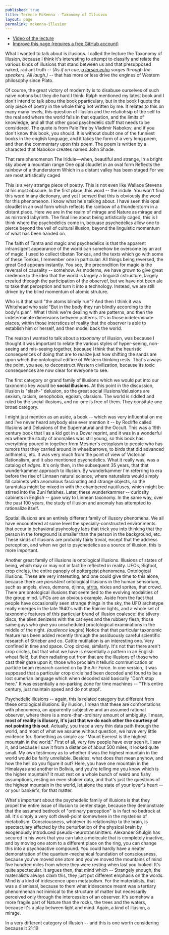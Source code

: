```yaml
---
published: true
title: Terence McKenna - Taxonomy of Illusion
layout: page
permalink: mckenna-illusion
---
```

* [Video of the lecture](https://www.youtube.com/watch?v=_PuyoHH4c70#t=58s)
* [Improve this page (requires a free GitHub account)](https://github.com/erdence/erdence.github.io/edit/master/_posts/2015-09-30-mckenna-illusion.markdown)

What I wanted to talk about is illusions. I called the lecture the Taxonomy of Illusion, because I think it's interesting to attempt to classify and relate the various kinds of illusions that stand between us and that presupposed naked, radiant truth -- *(As if on cue, [a larsen echo](https://youtu.be/_PuyoHH4c70?t=1m50s) surges through the speakers. All laugh.)* -- that has more or less drive the engines of Western philosophy since Plato.

Of course, the great victory of modernity is to disabuse ourselves of such naive notions but they die hard I think. Ralph mentioned my latest book and I don't intend to talk abou tthe book pparticulary, but in the book I quote the only piece of poetry in the whole thing not written by me. It relates to this on many many levels, this question of illusion and the relatiohsip of the self to the real and where the world falls in that equation, and the limits of knowledge, and all that other good psychedelic stuff that needs to be considered. The quote is from Pale Fire by Vladimir Nabokov, and if you don't know this book, you should. It is without doubt one of the funniest books in the english language, and it takes the form of a very long poem, and then the commentary upon this poem. The poem is written by a characted that Nabokov creates named John Shade.

That rare phenomenon
The iridule—when, beautiful and strange,
In a bright sky above a mountain range
One opal cloudlet in an oval form
Reflects the rainbow of a thunderstorm
Which in a distant valley has been staged
For we are most artistically caged

This is a very strange piece of poetry. This is not even like Wallace Stevens at his most obscure. In the first place, this word -- the iridule. You won't find this word in any dictionary, and yet I sensed that this is obviously the word for this phenomenon. I know what he's talking about. I have seen this opal cloudlet in an oval form which reflects the rainbow of a thunderstorm in a distant place. Here we are in the realm of mirage and Nature as mirage and as mirrored labyrinth. The final line about being artistically caged, this is I think where the psychedelics come in, becuase psychedelics allow one to pierce beyond the veil of cultural illusion, beyond the linguistic momentum of what has been handed on.

The faith of Tantra and magic and psychedelics is that the apparent intransigent appearance of the world can somehow be overcome by an act of magic. I used to collect tibetan Tonkas, and the texts which go with some of these Tonkas, I remember one in particular: All things being reversed, the great God appears instantly. You see, the precondition for magic is the reversal of causality -- somehow. As moderns, we have grown to give great credence to the idea that the world is largely a linguisti cstructure, largely created theough the participation of the observef, but we have not been ale to take that perception and turn it into a technology. Instead, we are still driven by the blind momentum of atomic struture. 

Who is it that said "the atoms blindly run"? And then I think it was Whitehead who said "But in the body they run blindly according to the body's plan". What I think we're dealing with are patterns, and then the indeterminate dimensions between patterns. It's in those indeterminate places, within those interstices of reality that the observer is able to establish him or herself, and then model back the world. 

The reason I wanted to talk about a *taxonomy* of illusion, was because I thought it was important to relate the various styles of hyper-seeing, non-seeing and mis-seeing together, because I think that the heuristic consequences of doing that are to realize just how shifting the sands are upon which the ontological edifice of Western thinking rests. That's always the point, you see, to deconstruct Western civilization, because its toxic consequences are now clear for everyone to see. 

The first category or grand family of illusions which we would put into our taxonomic key would be **social illusions**. At this point in the discussion, illusion is "slash-" delusion, so the great social illusions/delusions are sexism, racism, xenophobia, egoism, classism. The world is riddled and ruled by the social illusions, and no-one is free of them. They consitute one broad category.

I might just mention as an aside, a book -- which was very influential on me and I've never heard anybody else ever mention it -- by Rocliffe called Illusions and Delusions of the Supernatural and the Occult. This was a 19th century book that I as a kid got in a Dover reprint, and it was in a wonderful era where the study of anomalies was still young, so this book has everything poured in together from Mesmer's ectoplasm to people who has tumors that they carried around in wheelbarrows, to birds that did advanced arithmetic, etc. It was very much from the point of view of Victorian Rationalism, and it also mentioned psychedelics. What it really was, was a catalog of *edges*. It's only then, in the subsequent 35 years, that that wunderkammer approach to illusion. By wunderkammer I'm referring to era before the rise of Linnaen natural science, where naturalists would simply fill cabinets with anomalous fascinating and strange objects, so the tarantulas might be mixed in with the chambered nautiluses, which might be stirred into the Zuni fetishes. Later, these wunderkammer -- curiosity cabinets in English -- gave way to Linnean taxonomy. In the same way, over the past 100 years, the study of illusion and anomaly has attempted to rationalize itself. 

Spatial illusions are an entirely different family of illusory phenomena. We all have encountered at some level the specially-constructed environments that occur in behavioral psyhcology labs that trick you into thinking that the person in the foreground is smaller than the person in the background, etc. These kinds of illusions are probably fairly trivial, except that the address perception, and when we get to psychedelics as a source of illusion, this is more important.

Another great family of illusions is ontological illusions. Illusions of states of being, which may or may not in fact be reflected in reality. UFOs, Bigfoot, crop circles, the entire panoply of poltergeist phenomena. Ontological illusions. These are very interesting, and one could give time to this alone, because there are *persistent* ontological illusions in the human sensorium, such as angels, elves, demons, djinns, [afrits](https://en.wikipedia.org/wiki/Ifrit), nixies and sprites, that crowd. There are ontological illusions that seem tied to the evolving modalities of the group mind. UFOs are an obvious example. Aside from the fact that people have occasionally seen strange things in the sky, the UFO archetype really emerges in the late 1940's with the Rainier lights, and a whole set of taxonomic features of this particular brand of illusion coalesce: the silvery discs, the alien denizens with the cat eyes and the rubbery flesh, those same guys who give you unscheduled proctological examinations in the middle of the night. *(audience laughs*) Notice that that particular taxonomic feature has been added recently through the assiduously careful scientific research of Strieber and co. Cattle mutilation is an interesting one. Very confined in time and space. Crop circles, similarly. It's not that there aren't crop circles, but that what we have is essentially a pattern in an English wheat field, but then radiating out from that are the illusions of those who cast their gaze upon it, those who proclaim it telluric communication or particle beam research carried on by the Air Force. In one version, it was supposed that a particular crop circle had been decoded and found to be a lost sumerian language which when decoded said basically "Don't stop here." It was essentially a no-parking zone for time machines -- "This entire century, just maintain speed and do not stop!'.

Psychedelic illusions -- again, this is related category but different from these ontological illusions. By illusion, I mean that these are confrontations with phenomena, an apparently subjective and an assumed rational observer, where there is a more-than-ordinary amount of ambiguity. I mean, **most of reality is illusory, it's just that we do each other the courtesy of not pointing this out**. Actually, you trace a very thin data path through the world, and most of what we assume without question, we have very little evidence for. Something as simple as: "Mount Everest is the highest mountain in the world." First of all, very few people have ever seen it. I saw it, and because I saw it from a distance of about 500 miles, it looked quite small. My own testimony as to whether it was the highest mountain in the world would be fairly unreliable. Besides, what does that mean anyhow, and how the hell do you figure it out? Here, you have one mountain in the Himalayas and another in Bolivia, and you're telling me you know which is the higher mountain? It must rest on a whole bunch of weird and fishy assumptions, resting on even shakier data, and that's just the questions of the highest mountain in the world, let alone the state of your lover's heart -- or your banker's, for that matter.

What's important about the psychedelic family of illusions is that they propel the entire issue of illusion to center stage, because they demonstrate that the assumed bedrock of "ordinary perception" is in fact no bedrock at all. It's simply a very soft dwell-point somewhere in the mysteries of metabolism. Consciousness, whatever its relationship to the brain, is spectaculary affected by the perturbation of the physical brain by exogenously introduced pseudo-neurotransmitters. Alexander Shulgin has secured in his work that you can take a molecule that is completely inactive, and by moving one atom to a different place on the ring, you can change this into a psychoactive compound. You could hardly have a neater demonstration of the quantum-mechanical foundation of consciousness, because you've moved one atom and you've moved the mountains of mind five hundred miles from where they were resting when last you looked. It's quite spectacular. It argues then, that mind which -- Strangely enough, the materialists always claim this, they just put different emphasis on the words. Mind is a kind of iridescence upon metabolism. For the materialists, that was a dismissal, because to them what iridescence meant was a tertiary phenomnenan not inimical to the structure of matter but necessarily perceived only through the intercession of an observer. It's somehow a more fragile part of Nature than the rocks, the trees and the waters, because it's a play between light and mind. Again, a kind of illusion, a mirage.

In a very different category of illusion -- and this is one worth considering because it 21:19


